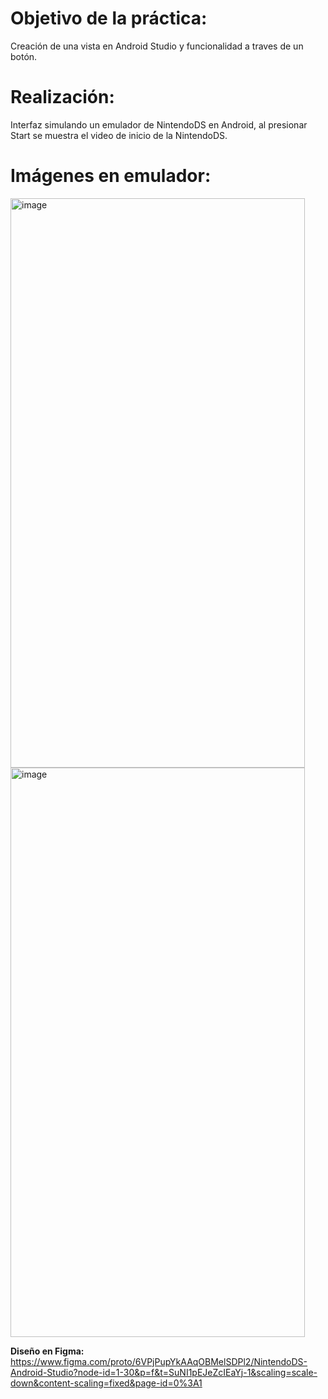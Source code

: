 # Objetivo de la práctica:

Creación de una vista en Android Studio y funcionalidad a traves de un botón.

# Realización:

Interfaz simulando un emulador de NintendoDS en Android, al presionar Start se muestra el video de inicio de la NintendoDS.

# Imágenes en emulador:

<img width="471" height="911" alt="image" src="https://github.com/user-attachments/assets/3ddc651c-db28-434e-bae0-bca5a8215d18" />
<img width="471" height="911" alt="image" src="https://github.com/user-attachments/assets/97c3b808-9fda-42bf-a9d4-d39bd13adb75" />



**Diseño en Figma:** https://www.figma.com/proto/6VPjPupYkAAqOBMelSDPl2/NintendoDS-Android-Studio?node-id=1-30&p=f&t=SuNI1pEJeZcIEaYj-1&scaling=scale-down&content-scaling=fixed&page-id=0%3A1
